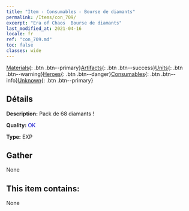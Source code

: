 ```yaml
---
title: "Item - Consumables - Bourse de diamants"
permalink: /Items/con_709/
excerpt: "Era of Chaos  Bourse de diamants"
last_modified_at: 2021-04-16
locale: fr
ref: "con_709.md"
toc: false
classes: wide
---
```

 [Materials](/fr/Items/){: .btn .btn--primary}[Artifacts](/fr/Items/Artifacts/){: .btn .btn--success}[Units](/fr/Items/Units/){: .btn .btn--warning}[Heroes](/fr/Items/Heroes/){: .btn .btn--danger}[Consumables](/fr/Items/Consumables/){: .btn .btn--info}[Unknown](/fr/Items/Unknown/){: .btn .btn--primary}

## Détails
 **Description:** Pack de 68 diamants !

 **Quality:** <span style="color: #0000CD">OK</span>

 **Type:** EXP

## Gather

  None

## This item contains:

  None

